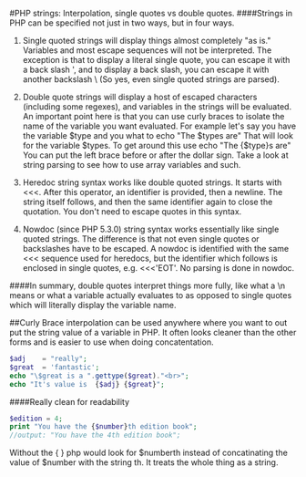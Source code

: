 #PHP strings: Interpolation, single quotes vs double quotes. 
####Strings in PHP can be specified not just in two ways, but in four ways. 

1. Single quoted strings will display things almost completely "as is." Variables and most escape sequences will not be interpreted. The exception is that to display a literal single quote, you can escape it with a back slash \', and to display a back slash, you can escape it with another backslash \\ (So yes, even single quoted strings are parsed). 

2. Double quote strings will display a host of escaped characters (including some regexes), and variables in the strings will be evaluated. An important point here is that you can use curly braces to isolate the name of the variable you want evaluated. For example let's say you have the variable $type and you what to echo "The $types are" That will look for the variable $types. To get around this use echo "The {$type}s are" You can put the left brace before or after the dollar sign. Take a look at string parsing to see how to use array variables and such. 

3. Heredoc string syntax works like double quoted strings. It starts with <<<. After this operator, an identifier is provided, then a newline. The string itself follows, and then the same identifier again to close the quotation. You don't need to escape quotes in this syntax. 

4. Nowdoc (since PHP 5.3.0) string syntax works essentially like single quoted strings. The difference is that not even single quotes or backslashes have to be escaped. A nowdoc is identified with the same <<< sequence used for heredocs, but the identifier which follows is enclosed in single quotes, e.g. <<<'EOT'. No parsing is done in nowdoc. 

####In summary, double quotes interpret things more fully, like what a \n means or what a variable actually evaluates to as opposed to single quotes which will literally display the variable name.


##Curly Brace interpolation can be used anywhere where you want to out put the string value of a variable in PHP. It often looks cleaner than the other forms and is easier to use when doing concatentation. 

````php 
$adj 	= "really";
$great 	= 'fantastic';
echo "\$great is a ".gettype($great)."<br>";
echo "It's value is  {$adj} {$great}";
````

####Really clean for readability
````php
$edition = 4;
print "You have the {$number}th edition book";
//output: "You have the 4th edition book";
```` 

Without the { } php would look for $numberth instead of concatinating the value of $number with the string th. It treats the whole thing as a string.